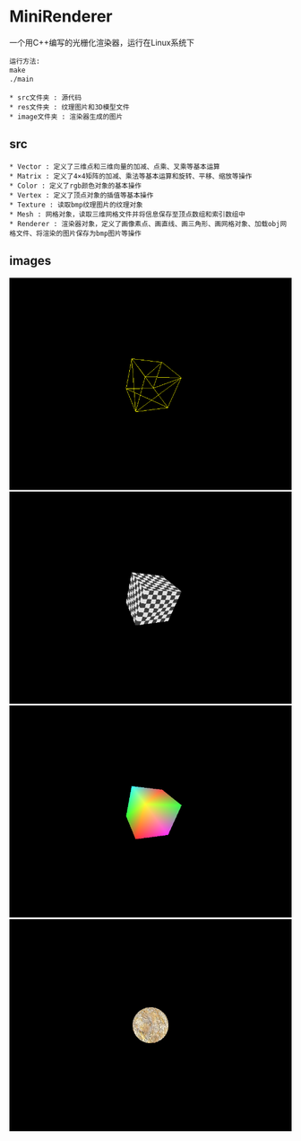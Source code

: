 # MiniRenderer

一个用C++编写的光栅化渲染器，运行在Linux系统下

    运行方法:
    make
    ./main

    * src文件夹 : 源代码
    * res文件夹 : 纹理图片和3D模型文件
    * image文件夹 : 渲染器生成的图片

## src
    * Vector : 定义了三维点和三维向量的加减、点乘、叉乘等基本运算
    * Matrix : 定义了4×4矩阵的加减、乘法等基本运算和旋转、平移、缩放等操作
    * Color : 定义了rgb颜色对象的基本操作
    * Vertex : 定义了顶点对象的插值等基本操作
    * Texture : 读取bmp纹理图片的纹理对象
    * Mesh : 网格对象，读取三维网格文件并将信息保存至顶点数组和索引数组中
    * Renderer : 渲染器对象，定义了画像素点、画直线、画三角形、画网格对象、加载obj网格文件、将渲染的图片保存为bmp图片等操作    
## images
![image](https://github.com/ZhengYuXing/MiniRenderer/blob/master/image/image1.bmp)
![image](https://github.com/ZhengYuXing/MiniRenderer/blob/master/image/image2.bmp)
![image](https://github.com/ZhengYuXing/MiniRenderer/blob/master/image/image3.bmp)
![image](https://github.com/ZhengYuXing/MiniRenderer/blob/master/image/image4.bmp)

